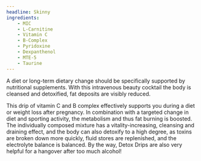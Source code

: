 ```yaml
---
headline: Skinny
ingredients:
    - MIC
    - L-Carnitine
    - Vitamin C
    - B-Complex
    - Pyridoxine
    - Dexpanthenol
    - MTE-5
    - Taurine
---
```


A diet or long-term dietary change should be specifically supported by nutritional supplements. With this intravenous beauty cocktail the body is cleansed and detoxified, fat deposits are visibly reduced.

This drip of vitamin C and B complex effectively supports you during a diet or weight loss after pregnancy. In combination with a targeted change in diet and sporting activity, the metabolism and thus fat burning is boosted. The individually composed mixture has a vitality-increasing, cleansing and draining effect, and the body can also detoxify to a high degree, as toxins are broken down more quickly, fluid stores are replenished, and the electrolyte balance is balanced. By the way, Detox Drips are also very helpful for a hangover after too much alcohol!
